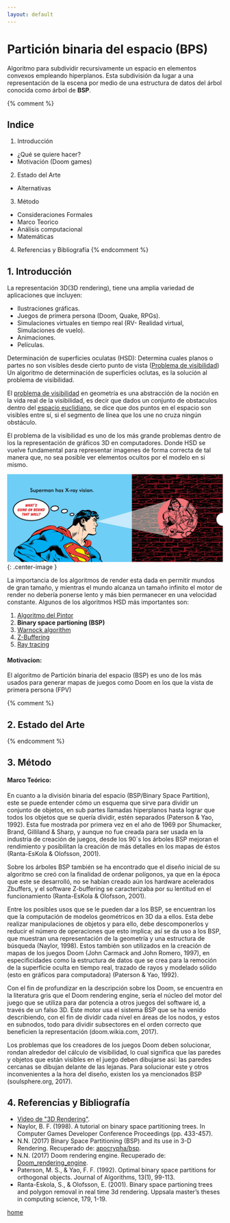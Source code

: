 ```yaml
---
layout: default
---
```


# Partición binaria del espacio (BPS)

Algoritmo para subdividir recursivamente un espacio en elementos convexos empleando hiperplanos. Esta subdivisión da lugar a una representación de la escena por medio de una estructura de datos del árbol conocida como árbol de **BSP**.

{% comment %}
## [](#header-2)Indice

1. Introducción
* ¿Qué se quiere hacer?
* Motivación (Doom games)
2. Estado del Arte
* Alternativas
3. Método
* Consideraciones Formales
* Marco Teorico
* Análisis computacional
* Matemáticas
4. Referencias y Bibliografía
{% endcomment %}


## [](#header-2)1. Introducción

La representación 3D(3D rendering), tiene una amplia variedad de aplicaciones que incluyen:

- Ilustraciones gráficas.
- Juegos de primera persona (Doom, Quake, RPGs).
- Simulaciones virtuales en tiempo real (RV- Realidad virtual, Simulaciones de vuelo).
- Animaciones.
- Películas.

Determinación de superficies oculatas (HSD):
Determina cuales planos o partes no son visibles desde cierto punto de vista ([Problema de visibilidad](https://en.wikipedia.org/wiki/Visibility_(geometry))) Un algoritmo de determinación de superficies oclutas, es la solución al problema de visibilidad.

El [problema de visibilidad](https://en.wikipedia.org/wiki/Visibility_(geometry)) en geometría es una abstracción de la noción en la vida real de la visibilidad, es decir que dados un conjunto de obstaculos dentro del [espacio euclidiano](https://en.wikipedia.org/wiki/Euclidean_space), se dice que dos puntos en el espacio son visibles entre sí, si el segmento de línea que los une no cruza ningún obstáculo.

El problema de la visibilidad es uno de los más grande problemas dentro de los la representación de gráficos 3D en computadores. Donde HSD se vuelve fundamental para representar imagenes de forma correcta de tal manera que, no sea posible ver elementos ocultos por el modelo en si mismo.

![](./src/superman-vision.jpg ){: .center-image }

La importancia de los algoritmos de render esta dada en permitir mundos de gran tamaño, y mientras el mundo alcanza un tamaño infinito el motor de render no debería ponerse lento y más bien permanecer en una velocidad constante. Algunos de los algoritmos HSD más importantes son:
1. [Algoritmo del Pintor](https://en.wikipedia.org/wiki/Painter%27s_algorithm)
2. **Binary space partioning (BSP)**
3. [Warnock algorithm](https://en.wikipedia.org/wiki/Warnock_algorithm)
4. [Z-Buffering](https://en.wikipedia.org/wiki/Z-buffering)
5. [Ray tracing](https://en.wikipedia.org/wiki/Ray_tracing_(graphics))

#### [](#header-4)Motivacion:
El algoritmo de Partición binaria del espacio (BSP) es uno de los más usados para generar mapas de juegos como Doom en los que la vista de primera persona (FPV)


{% comment %}
## [](#header-2)2. Estado del Arte


{% endcomment %}



## [](#header-2)3. Método

#### [](#header-4)Marco Teórico:

En cuanto a la división binaria del espacio (BSP/Binary Space Partition), este se puede entender cómo un esquema que sirve para dividir un conjunto de objetos, en sub partes llamadas hiperplanos hasta lograr que todos los objetos que se quería dividir, estén separados (Paterson & Yao, 1992). Esta fue mostrada por primera vez en el año de 1969 por Shumacker, Brand, Gilliland & Sharp, y aunque no fue creada para ser usada en la industria de creación de juegos, desde los 90´s los árboles BSP mejoran el rendimiento y posibilitan la creación de más detalles en los mapas de éstos (Ranta-EsKola & Olofsson, 2001).

Sobre los árboles BSP también se ha encontrado que el diseño inicial de su algoritmo se creó con la finalidad de ordenar polígonos, ya que en la época que este se desarrolló, no se habían creado aún los hardware acelerados Zbuffers, y el software Z-buffering se caracterizaba por su lentitud en el funcionamiento (Ranta-EsKola & Olofsson, 2001).

Entre los posibles usos que se le pueden dar a los BSP, se encuentran los que la computación de modelos geométricos en 3D da a ellos. Esta debe realizar manipulaciones de objetos y para ello, debe descomponerlos y reducir el número de operaciones que esto implica; así se da uso a los BSP, que muestran una representación de la geometría y una estructura de búsqueda (Naylor, 1998). Estos también son utilizados en la creación de mapas de los juegos Doom (John Carmack and John Romero, 1997), en especificidades como la estructura de datos que se crea para la remoción de la superficie oculta en tiempo real, trazado de rayos y modelado sólido (esto en gráficos para computadora) (Paterson & Yao, 1992).

Con el fin de profundizar en la descripción sobre los Doom, se encuentra en la literatura gris que el Doom rendering engine, sería el núcleo del motor del juego que se utiliza para dar potencia a otros juegos del software id, a través de un falso 3D. Este motor usa el sistema BSP que se ha venido describiendo, con el fin de dividir cada nivel en áreas de los nodos, y estos en subnodos, todo para dividir subsectores en el orden correcto que beneficien la representación (doom.wikia.com, 2017).

Los problemas que los creadores de los juegos Doom deben solucionar, rondan alrededor del cálculo de visibilidad, lo cual significa que las paredes y objetos que están visibles en el juego deben dibujarse así: las paredes cercanas se dibujan delante de las lejanas. Para solucionar este y otros inconvenientes a la hora del diseño, existen los ya mencionados BSP (soulsphere.org, 2017).


## [](#header-2)4. Referencias y Bibliografía
* [Video de "3D Rendering"](https://www.youtube.com/watch?v=yTRzfKh4Tg0).
* Naylor, B. F. (1998). A tutorial on binary space partitioning trees. In Computer Games Developer Conference Proceedings (pp. 433-457).
* N.N. (2017) Binary Space Partitioning (BSP) and its use in 3-D Rendering. Recuperado de: [apocrypha/bsp](https://soulsphere.org/apocrypha/bsp/).
* N.N. (2017) Doom rendering engine. Recuperado de: [Doom_rendering_engine](http://doom.wikia.com/wiki/Doom_rendering_engine ).
* Paterson, M. S., & Yao, F. F. (1992). Optimal binary space partitions for orthogonal objects. Journal of Algorithms, 13(1), 99-113.
* Ranta-Eskola, S., & Olofsson, E. (2001). Binary space partioning trees and polygon removal in real time 3d rendering. Uppsala master’s theses in computing science, 179, 1-19.



[home](./)
